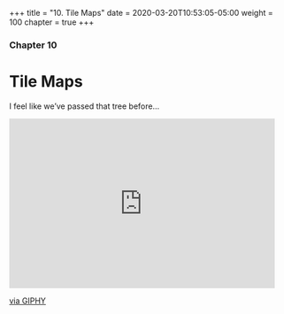 +++
title = "10. Tile Maps"
date = 2020-03-20T10:53:05-05:00
weight = 100
chapter = true
+++

### Chapter 10

# Tile Maps

I feel like we’ve passed that tree before…

<iframe src="https://giphy.com/embed/cjbfyJrICOaKIXBWyG" width="480" height="307" frameBorder="0" class="giphy-embed" allowFullScreen></iframe><p><a href="https://giphy.com/gifs/muppets-cjbfyJrICOaKIXBWyG">via GIPHY</a></p>